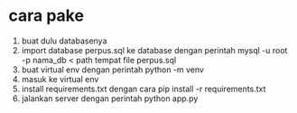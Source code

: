 # cara pake
1. buat dulu databasenya
2. import database perpus.sql ke database dengan perintah mysql -u root -p nama_db < path tempat file perpus.sql
3. buat virtual env dengan perintah python -m venv <nama env>
4. masuk ke virtual env
5. install requirements.txt dengan cara pip install -r requirements.txt
4. jalankan server dengan perintah python app.py
